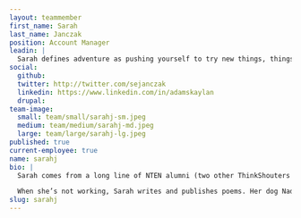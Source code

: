 ```yaml
---
layout: teammember
first_name: Sarah
last_name: Janczak
position: Account Manager
leadin: |
  Sarah defines adventure as pushing yourself to try new things, things that you’re afraid of, that end up having a positive effect. That's just the type of positive attitude we like to see in our team members.
social:
  github:
  twitter: http://twitter.com/sejanczak
  linkedin: https://www.linkedin.com/in/adamskaylan
  drupal:
team-image:
  small: team/small/sarahj-sm.jpeg
  medium: team/medium/sarahj-md.jpeg
  large: team/large/sarahj-lg.jpeg
published: true
current-employee: true
name: sarahj
bio: |
  Sarah comes from a long line of NTEN alumni (two other ThinkShouters were previously at NTEN). It was in her role there that she not only fell in love with nonprofit strategy but also with the nonprofit community itself and the idea of leveraging technology to help the greater good. Hearing about how nonprofits are innovating with limited resources to do the most good is inspiring to her. This role involved a lot of relationship management, a skill that will serve her well as an account manager for us at ThinkShout.

  When she’s not working, Sarah writes and publishes poems. Her dog Nadia serves as an incredibly diligent proofreader! But the most adventurous thing? Lately her sense of adventure has turned to other hobbies -- namely lifting weights and working with a trainer, activities she’s never attempted before. That takes guts!
slug: sarahj
---
```

